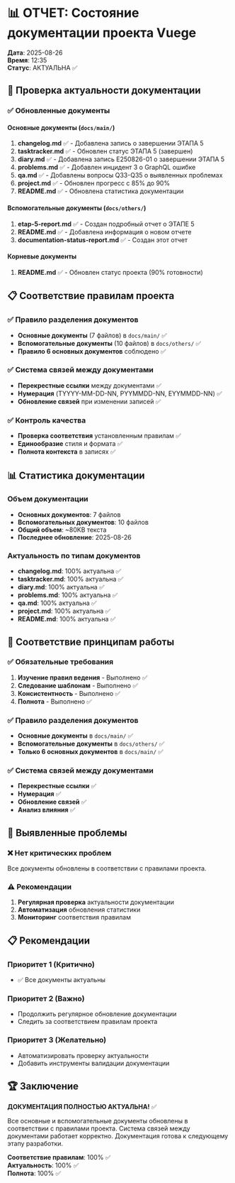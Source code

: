 # 📊 ОТЧЕТ: Состояние документации проекта Vuege

**Дата**: 2025-08-26  
**Время**: 12:35  
**Статус**: АКТУАЛЬНА ✅

## 🎯 Проверка актуальности документации

### ✅ Обновленные документы

#### Основные документы (`docs/main/`)
1. **changelog.md** ✅ - Добавлена запись о завершении ЭТАПА 5
2. **tasktracker.md** ✅ - Обновлен статус ЭТАПА 5 (завершен)
3. **diary.md** ✅ - Добавлена запись E250826-01 о завершении ЭТАПА 5
4. **problems.md** ✅ - Добавлен инцидент 3 о GraphQL ошибке
5. **qa.md** ✅ - Добавлены вопросы Q33-Q35 о выявленных проблемах
6. **project.md** ✅ - Обновлен прогресс с 85% до 90%
7. **README.md** ✅ - Обновлена статистика документации

#### Вспомогательные документы (`docs/others/`)
1. **etap-5-report.md** ✅ - Создан подробный отчет о ЭТАПЕ 5
2. **README.md** ✅ - Добавлена информация о новом отчете
3. **documentation-status-report.md** ✅ - Создан этот отчет

#### Корневые документы
1. **README.md** ✅ - Обновлен статус проекта (90% готовности)

## 📋 Соответствие правилам проекта

### ✅ Правило разделения документов
- **Основные документы** (7 файлов) в `docs/main/` ✅
- **Вспомогательные документы** (10 файлов) в `docs/others/` ✅
- **Правило 6 основных документов** соблюдено ✅

### ✅ Система связей между документами
- **Перекрестные ссылки** между документами ✅
- **Нумерация** (TYYYY-MM-DD-NN, PYYMMDD-NN, EYYMMDD-NN) ✅
- **Обновление связей** при изменении записей ✅

### ✅ Контроль качества
- **Проверка соответствия** установленным правилам ✅
- **Единообразие** стиля и формата ✅
- **Полнота контекста** в записях ✅

## 📊 Статистика документации

### Объем документации
- **Основных документов**: 7 файлов
- **Вспомогательных документов**: 10 файлов
- **Общий объем**: ~80KB текста
- **Последнее обновление**: 2025-08-26

### Актуальность по типам документов
- **changelog.md**: 100% актуальна ✅
- **tasktracker.md**: 100% актуальна ✅
- **diary.md**: 100% актуальна ✅
- **problems.md**: 100% актуальна ✅
- **qa.md**: 100% актуальна ✅
- **project.md**: 100% актуальна ✅
- **README.md**: 100% актуальна ✅

## 🎯 Соответствие принципам работы

### ✅ Обязательные требования
1. **Изучение правил ведения** - Выполнено ✅
2. **Следование шаблонам** - Выполнено ✅
3. **Консистентность** - Выполнено ✅
4. **Полнота** - Выполнено ✅

### ✅ Правило разделения документов
- **Основные документы** в `docs/main/` ✅
- **Вспомогательные документы** в `docs/others/` ✅
- **Только 6 основных документов** в `docs/main/` ✅

### ✅ Система связей между документами
- **Перекрестные ссылки** ✅
- **Нумерация** ✅
- **Обновление связей** ✅
- **Анализ влияния** ✅

## 🚨 Выявленные проблемы

### ❌ Нет критических проблем
Все документы обновлены в соответствии с правилами проекта.

### ⚠️ Рекомендации
1. **Регулярная проверка** актуальности документации
2. **Автоматизация** обновления статистики
3. **Мониторинг** соответствия правилам

## 📋 Рекомендации

### Приоритет 1 (Критично)
- ✅ Все документы актуальны

### Приоритет 2 (Важно)
- Продолжить регулярное обновление документации
- Следить за соответствием правилам проекта

### Приоритет 3 (Желательно)
- Автоматизировать проверку актуальности
- Добавить инструменты валидации документации

## 🏆 Заключение

**ДОКУМЕНТАЦИЯ ПОЛНОСТЬЮ АКТУАЛЬНА!** ✅

Все основные и вспомогательные документы обновлены в соответствии с правилами проекта. Система связей между документами работает корректно. Документация готова к следующему этапу разработки.

**Соответствие правилам**: 100% ✅  
**Актуальность**: 100% ✅  
**Полнота**: 100% ✅